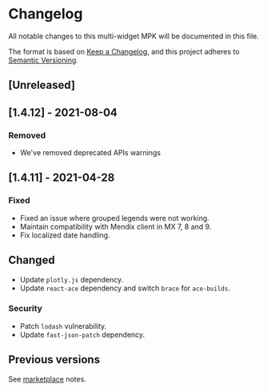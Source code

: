 # Changelog
All notable changes to this multi-widget MPK will be documented in this file.

The format is based on [Keep a Changelog](https://keepachangelog.com/en/1.0.0/), and this project adheres to [Semantic Versioning](https://semver.org/spec/v2.0.0.html).

## [Unreleased]

## [1.4.12] - 2021-08-04

### Removed
- We've removed deprecated APIs warnings

## [1.4.11] - 2021-04-28
### Fixed
- Fixed an issue where grouped legends were not working.
- Maintain compatibility with Mendix client in MX 7, 8 and 9.
- Fix localized date handling.

## Changed
- Update `plotly.js` dependency.
- Update `react-ace` dependency and switch `brace` for `ace-builds`.

### Security
- Patch `lodash` vulnerability.
- Update `fast-json-patch` dependency.

## Previous versions

See [marketplace](https://marketplace.mendix.com/link/component/105695) notes.
